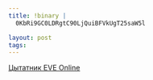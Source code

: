```yaml
--- 
title: !binary |
  0KbRi9GC0LDRgtC90LjQuiBFVkUgT25saW5l

layout: post
tags: 
---
```

[Цытатник EVE Online](http://eveqdb.madfire.net/)
